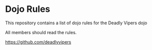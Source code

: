 Dojo Rules
==========

This repository contains a list of dojo rules for the Deadly Vipers dojo

All members should read the rules.  

https://github.com/deadlyvipers
